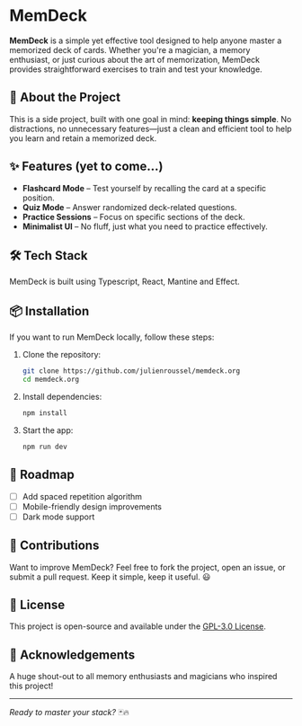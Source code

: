 # MemDeck

**MemDeck** is a simple yet effective tool designed to help anyone master a memorized deck of cards. Whether you're a magician, a memory enthusiast, or just curious about the art of memorization, MemDeck provides straightforward exercises to train and test your knowledge.

## 🚀 About the Project

This is a side project, built with one goal in mind: **keeping things simple**. No distractions, no unnecessary features—just a clean and efficient tool to help you learn and retain a memorized deck.

## ✨ Features (yet to come...)

- **Flashcard Mode** – Test yourself by recalling the card at a specific position.
- **Quiz Mode** – Answer randomized deck-related questions.
- **Practice Sessions** – Focus on specific sections of the deck.
- **Minimalist UI** – No fluff, just what you need to practice effectively.

## 🛠 Tech Stack

MemDeck is built using Typescript, React, Mantine and Effect.

## 📦 Installation

If you want to run MemDeck locally, follow these steps:

1. Clone the repository:
   ```sh
   git clone https://github.com/julienroussel/memdeck.org
   cd memdeck.org
   ```
2. Install dependencies:
   ```sh
   npm install
   ```
3. Start the app:
   ```sh
   npm run dev
   ```

## 🎯 Roadmap

- [ ] Add spaced repetition algorithm
- [ ] Mobile-friendly design improvements
- [ ] Dark mode support

## 🤝 Contributions

Want to improve MemDeck? Feel free to fork the project, open an issue, or submit a pull request. Keep it simple, keep it useful. 😃

## 📜 License

This project is open-source and available under the [GPL-3.0 License](LICENSE).

## 🎩 Acknowledgements

A huge shout-out to all memory enthusiasts and magicians who inspired this project!

---

_Ready to master your stack?_ 🃏🔥
